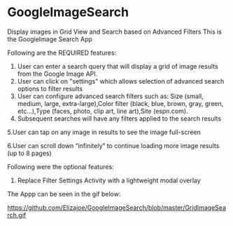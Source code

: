 # GoogleImageSearch
Display images in Grid View and Search based on Advanced Filters
This is the GoogleImage Search App

Following are the REQUIRED features:

1. User can enter a search query that will display a grid of image results from the Google Image API.
2. User can click on "settings" which allows selection of advanced search options to filter results
3. User can configure advanced search filters such as: Size (small, medium, large, extra-large),Color filter (black, blue, brown, gray, green, etc...),Type (faces, photo, clip art, line art),Site (espn.com).
4. Subsequent searches will have any filters applied to the search results
   
5.User can tap on any image in results to see the image full-screen
   
6.User can scroll down “infinitely” to continue loading more image results (up to 8 pages)
   
 Following were the optional features:
   
   1. Replace Filter Settings Activity with a lightweight modal overlay


The Appp can be seen in the gif below:

https://github.com/Elizajoe/GoogleImageSearch/blob/master/GridImageSearch.gif



